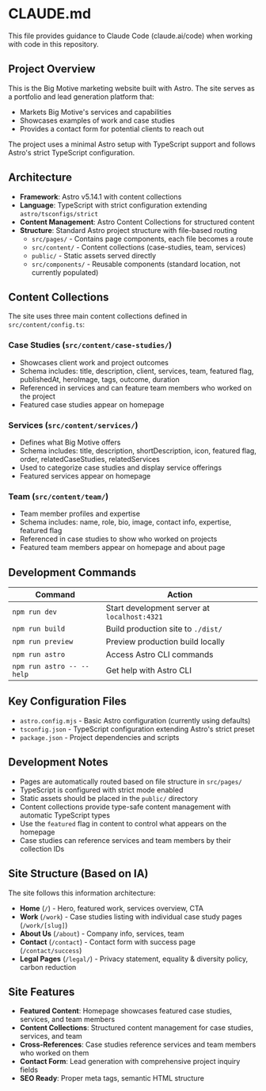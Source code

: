 # CLAUDE.md

This file provides guidance to Claude Code (claude.ai/code) when working with code in this repository.

## Project Overview

This is the Big Motive marketing website built with Astro. The site serves as a portfolio and lead generation platform that:
- Markets Big Motive's services and capabilities
- Showcases examples of work and case studies
- Provides a contact form for potential clients to reach out

The project uses a minimal Astro setup with TypeScript support and follows Astro's strict TypeScript configuration.

## Architecture

- **Framework**: Astro v5.14.1 with content collections
- **Language**: TypeScript with strict configuration extending `astro/tsconfigs/strict`
- **Content Management**: Astro Content Collections for structured content
- **Structure**: Standard Astro project structure with file-based routing
  - `src/pages/` - Contains page components, each file becomes a route
  - `src/content/` - Content collections (case-studies, team, services)
  - `public/` - Static assets served directly
  - `src/components/` - Reusable components (standard location, not currently populated)

## Content Collections

The site uses three main content collections defined in `src/content/config.ts`:

### Case Studies (`src/content/case-studies/`)
- Showcases client work and project outcomes
- Schema includes: title, description, client, services, team, featured flag, publishedAt, heroImage, tags, outcome, duration
- Referenced in services and can feature team members who worked on the project
- Featured case studies appear on homepage

### Services (`src/content/services/`)
- Defines what Big Motive offers
- Schema includes: title, description, shortDescription, icon, featured flag, order, relatedCaseStudies, relatedServices
- Used to categorize case studies and display service offerings
- Featured services appear on homepage

### Team (`src/content/team/`)
- Team member profiles and expertise
- Schema includes: name, role, bio, image, contact info, expertise, featured flag
- Referenced in case studies to show who worked on projects
- Featured team members appear on homepage and about page

## Development Commands

| Command | Action |
|---------|--------|
| `npm run dev` | Start development server at `localhost:4321` |
| `npm run build` | Build production site to `./dist/` |
| `npm run preview` | Preview production build locally |
| `npm run astro` | Access Astro CLI commands |
| `npm run astro -- --help` | Get help with Astro CLI |

## Key Configuration Files

- `astro.config.mjs` - Basic Astro configuration (currently using defaults)
- `tsconfig.json` - TypeScript configuration extending Astro's strict preset
- `package.json` - Project dependencies and scripts

## Development Notes

- Pages are automatically routed based on file structure in `src/pages/`
- TypeScript is configured with strict mode enabled
- Static assets should be placed in the `public/` directory
- Content collections provide type-safe content management with automatic TypeScript types
- Use the `featured` flag in content to control what appears on the homepage
- Case studies can reference services and team members by their collection IDs

## Site Structure (Based on IA)

The site follows this information architecture:

- **Home** (`/`) - Hero, featured work, services overview, CTA
- **Work** (`/work`) - Case studies listing with individual case study pages (`/work/[slug]`)
- **About Us** (`/about`) - Company info, services, team
- **Contact** (`/contact`) - Contact form with success page (`/contact/success`)
- **Legal Pages** (`/legal/`) - Privacy statement, equality & diversity policy, carbon reduction

## Site Features

- **Featured Content**: Homepage showcases featured case studies, services, and team members
- **Content Collections**: Structured content management for case studies, services, and team
- **Cross-References**: Case studies reference services and team members who worked on them
- **Contact Form**: Lead generation with comprehensive project inquiry fields
- **SEO Ready**: Proper meta tags, semantic HTML structure